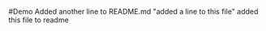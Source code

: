 #Demo
Added another line to README.md
"added a line to this file" 
a d d e d   t h i s   f i l e   t o   r e a d m e  
 
